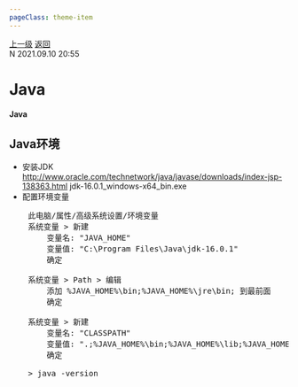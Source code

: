 ```yaml
---
pageClass: theme-item
---
```

<div class="extend-header">
    <div class="info">
        <div class="record">
            <a class="back" href="./">上一级</a>
            <a class="back" href="./">返回</a>
        </div>        
        <div class="mini">
            <span>N 2021.09.10 20:55</span>
        </div>
    </div>
    <div class="content"></div>
</div>
<div class="content-header">
<h1>Java</h1><strong>Java</strong>
</div>
<div class="static-content">

## Java环境
- 安装JDK
    http://www.oracle.com/technetwork/java/javase/downloads/index-jsp-138363.html   jdk-16.0.1_windows-x64_bin.exe
- 配置环境变量

<pre class="code-block">
    此电脑/属性/高级系统设置/环境变量
    系统变量 &gt; 新建
        变量名: "JAVA_HOME"
        变量值: "C:\Program Files\Java\jdk-16.0.1"
        确定

    系统变量 &gt; Path &gt; 编辑
        添加 %JAVA_HOME%\bin;%JAVA_HOME%\jre\bin; 到最前面 
        确定
    
    系统变量 &gt; 新建
        变量名: "CLASSPATH"
        变量值: ".;%JAVA_HOME%\bin;%JAVA_HOME%\lib;%JAVA_HOME%\lib\dt.jar;%JAVA_HOME%\lib\tools.jar"  
        确定

    &gt; java -version
</pre>

</div>